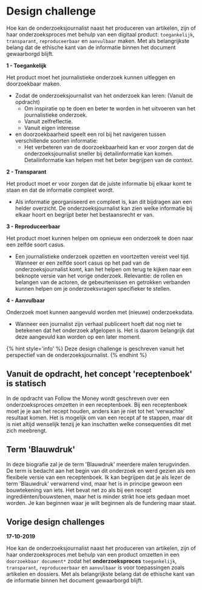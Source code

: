 # Design challenge

Hoe kan de onderzoeksjournalist naast het produceren van artikelen, zijn of haar onderzoeksproces met behulp van een digitaal product: `toegankelijk`, `transparant`, `reproduceerbaar` en `aanvulbaar` maken. Met als belangrijkste belang dat de ethische kant van de informatie binnen het document gewaarborgd blijft.  

__1 - Toegankelijk__

Het product moet het journalistieke onderzoek kunnen uitleggen en doorzoekbaar maken.
* Zodat de onderzoeksjournalist van het onderzoek kan leren: (Vanuit de opdracht)
  * Om inspiratie op te doen en beter te worden in het uitvoeren van het journalistieke onderzoek.
  * Vanuit zelfreflectie.
  * Vanuit eigen interesse
* en doorzoekbaarheid speelt een rol bij het navigeren tussen verschillende soorten informatie:
  * Het verbeteren van de doorzoekbaarheid kan er voor zorgen dat de onderzoeksjournalist sneller bij detailinformatie kan komen. Detailinformatie kan helpen met het beter begrijpen van de context.

__2 - Transparant__

Het product moet er voor zorgen dat de juiste informatie bij elkaar komt te staan en dat de informatie compleet wordt.

* Als informatie georganiseerd en compleet is, kan dit bijdragen aan een helder overzicht. De onderzoeksjournalist kan zien welke informatie bij elkaar hoort en begrijpt beter het bestaansrecht er van.

__3 - Reproduceerbaar__

Het product moet kunnen helpen om opnieuw een onderzoek te doen naar een zelfde soort casus.

* Een journalistieke onderzoek opzetten en voortzetten vereist veel tijd. Wanneer er een zelfde soort casus op het pad van de onderzoeksjournalist komt, kan het helpen om terug te kijken naar een beknopte versie van het vorige onderzoek. Relevantie: de rollen en belangen van de actoren, de gebeurtenissen en getrokken verbanden kunnen helpen om je onderzoeksvragen specifieker te stellen.

__4 - Aanvulbaar__

Onderzoek moet kunnen aangevuld worden met (nieuwe) onderzoeksdata.

* Wanneer een journalist zijn verhaal publiceert hoeft dat nog niet te betekenen dat het onderzoek afgelopen is. Het is daarom belangrijk dat deze aangevuld kan worden op een later moment.


{% hint style='info' %}
Deze design challenge is geschreven vanuit het perspectief van de onderzoeksjournalist.
{% endhint %}


## Vanuit de opdracht, het concept 'receptenboek' is statisch
In de opdracht van Follow the Money wordt geschreven over een onderzoeksproces omzetten in een receptenboek. Bij een receptenboek moet je je aan het recept houden, anders kan je niet tot het 'verwachte' resultaat komen. Het is mogelijk om van een recept af te stappen, maar dit is niet altijd wenselijk tenzij je kan inschatten welke consequenties dit met zich meebrengt.

## Term 'Blauwdruk'
In deze biografie zal je de term 'Blauwdruk' meerdere malen terugvinden. De term is bedacht aan het begin van dit onderzoek en werd gezien als een flexibele versie van een receptenboek. Ik kan begrijpen dat je als lezer de term 'Blauwdruk' verwarrend vind, maar het is in principe gewoon een bouwtekening van iets. Het bevat net zo als bij een recept ingrediënten/bouwstenen, maar het is minder strikt hoe iets gedaan moet worden. Je kan beginnen waar je wilt beginnen als de fundering maar staat.



## Vorige design challenges


__17-10-2019__

Hoe kan de onderzoeksjournalist naast het produceren van artikelen, zijn of haar onderzoeksproces met behulp van een product omzetten in een `doorzoekbaar document*` zodat het __onderzoeksproces__  `toegankelijk`, `transparant`, `reproduceerbaar` en `aanvulbaar` is voor toepassingen zoals artikelen en dossiers. Met als belangrijkste belang dat de ethische kant van de informatie binnen het document gewaarborgd blijft.  


